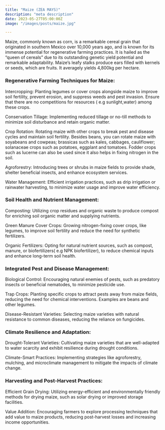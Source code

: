 ```yaml
---
title: "Maize (ZEA MAYS)"
description: "meta description"
date: 2023-05-27T05:00:00Z
image: "/images/posts/maize.jpg"

---
```


Maize, commonly known as corn, is a remarkable cereal grain that originated in southern Mexico over 10,000 years ago, and is known for its immense potential for regenerative farming practices. It is hailed as the “queen of cereals” due to its outstanding genetic yield potential and remarkable adaptability. Maize’s leafy stalks produce ears filled with kernels or seeds, which are fruits. It averagely yields 
4,800kg per hectare.

 ### Regenerative Farming Techniques for Maize:  
Intercropping: Planting legumes or cover crops alongside maize to improve soil fertility, prevent erosion, and suppress weeds and pest invasion. Ensure that there are no competitions for resources ( e.g sunlight,water) among these crops.

Conservation Tillage: Implementing reduced tillage or no-till methods to minimize soil disturbance and retain organic matter.

Crop Rotation: Rotating maize with other crops to break pest and disease cycles and maintain soil fertility.
Besides beans, you can rotate maize with soyabeans and cowpeas; brassicas such as kales, cabbages, cauliflower; solanaceae crops such as potatoes, eggplant and tomatoes. Fodder crops such as lucerne can also be used since it also helps in fixing nitrogen in the soil.

Agroforestry: Introducing trees or shrubs in maize fields to provide shade, shelter beneficial insects, and enhance ecosystem services.

Water Management: Efficient irrigation practices, such as drip irrigation or rainwater harvesting, to minimize water usage and improve water efficiency.

### Soil Health and Nutrient Management: 
Composting: Utilizing crop residues and organic waste to produce compost for enriching soil organic matter and supplying nutrients.

Green Manure Cover Crops: Growing nitrogen-fixing cover crops, like legumes, to improve soil fertility and reduce the need for synthetic fertilizers.

Organic Fertilizers: Opting for natural nutrient sources, such as compost, manure, or biofertilizers( e.g NPK biofertilizer), to reduce chemical inputs and enhance long-term soil health.


 ### Integrated Pest and Disease Management:  
Biological Control: Encouraging natural enemies of pests, such as predatory insects or beneficial nematodes, to minimize pesticide use.

Trap Crops: Planting specific crops to attract pests away from maize fields, reducing the need for chemical interventions. Examples are beans and other legumes.

Disease-Resistant Varieties: Selecting maize varieties with natural resistance to common diseases, reducing the reliance on fungicides.

### Climate Resilience and Adaptation: 
Drought-Tolerant Varieties: Cultivating maize varieties that are well-adapted to water scarcity and exhibit resilience during drought conditions.

Climate-Smart Practices: Implementing strategies like agroforestry, mulching, and microclimate management to mitigate the impacts of climate change.

### Harvesting and Post-Harvest Practices:  
Efficient Grain Drying: Utilizing energy-efficient and environmentally friendly methods for drying maize, such as solar drying or improved storage facilities.

Value Addition: Encouraging farmers to explore processing techniques that add value to maize products, reducing post-harvest losses and increasing income opportunities.
